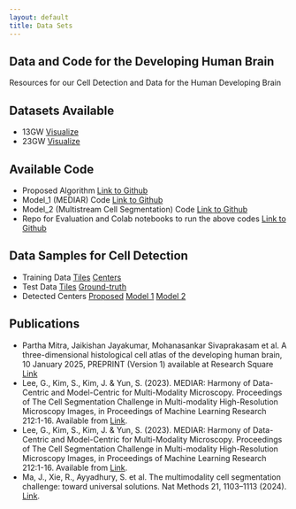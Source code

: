 ```yaml
---
layout: default
title: Data Sets
---
```


## Data and Code for the Developing Human Brain
Resources for our Cell Detection and Data for the Human Developing Brain

## Datasets Available
- 13GW [Visualize](#)
- 23GW [Visualize](#)

## Available Code
- Proposed Algorithm [Link to Github](#) 
- Model_1 (MEDIAR) Code [Link to Github](https://github.com/samik1986/Mediar_4_devBrain)
- Model_2 (Multistream Cell Segmentation) Code [Link to Github](https://github.com/samik1986/MultiStreamCellSeg_4_devBrain)
- Repo for Evaluation and Colab notebooks to run the above codes [Link to Github](https://github.com/samik1986/3D_Developing_brain)


## Data Samples for Cell Detection
- Training Data [Tiles](https://drive.google.com/drive/folders/1qrxYiWnAFq-FSSNSZLkM3BBh4WkL6Bm4?usp=sharing) [Centers](https://drive.google.com/drive/folders/1qigPdISRbKwwqrZrBr0pD3JiIIOJJyTH?usp=drive_link)
- Test Data [Tiles](https://drive.google.com/drive/folders/1dcMZ1FuV5T3blHvw-TKpaYrfB2Lklduj?usp=drive_link) [Ground-truth](https://drive.google.com/drive/folders/18xQuiyEoVnJtudDLrIlstK0WBABAVfyf?usp=drive_link)
- Detected Centers [Proposed](https://drive.google.com/drive/folders/1OB4a1yEg8ziYo7y8Hcf6Fi9aP90kY1So?usp=drive_link) [Model 1](https://drive.google.com/drive/folders/1enRSOZbYKYJVlKT0R_cMktazLaDuDn10?usp=drive_link) [Model 2](https://drive.google.com/drive/folders/1KATuuxbXPvYDQLP1rSVI8VuNbJ04fCXZ?usp=drive_link)

## Publications 
- Partha Mitra, Jaikishan Jayakumar, Mohanasankar Sivaprakasam et al. A three-dimensional histological cell atlas of the developing human brain, 10 January 2025, PREPRINT (Version 1) available at Research Square [Link](https://doi.org/10.21203/rs.3.rs-5658034/v1)
- Lee, G., Kim, S., Kim, J. & Yun, S. (2023). MEDIAR: Harmony of Data-Centric and Model-Centric for Multi-Modality Microscopy. Proceedings of The Cell Segmentation Challenge in Multi-modality High-Resolution Microscopy Images, in Proceedings of Machine Learning Research 212:1-16. Available from [Link](https://proceedings.mlr.press/v212/lee23a.html).
- Lee, G., Kim, S., Kim, J. & Yun, S. (2023). MEDIAR: Harmony of Data-Centric and Model-Centric for Multi-Modality Microscopy. Proceedings of The Cell Segmentation Challenge in Multi-modality High-Resolution Microscopy Images, in Proceedings of Machine Learning Research 212:1-16. Available from [Link](https://proceedings.mlr.press/v212/lee23a.html).
- Ma, J., Xie, R., Ayyadhury, S. et al. The multimodality cell segmentation challenge: toward universal solutions. Nat Methods 21, 1103–1113 (2024). [Link](https://doi.org/10.1038/s41592-024-02233-6).
